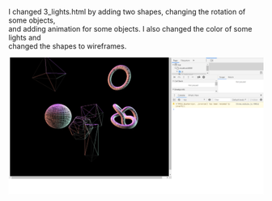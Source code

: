 I changed 3_lights.html by adding two shapes, changing the rotation of some objects,\
and adding animation for some objects. I also changed the color of some lights and\
changed the shapes to wireframes. 

![threeJsScreenshot](https://github.com/Michelle-Lytle/three.js-lights/blob/main/threeJsScreenshot.png?raw=true)
